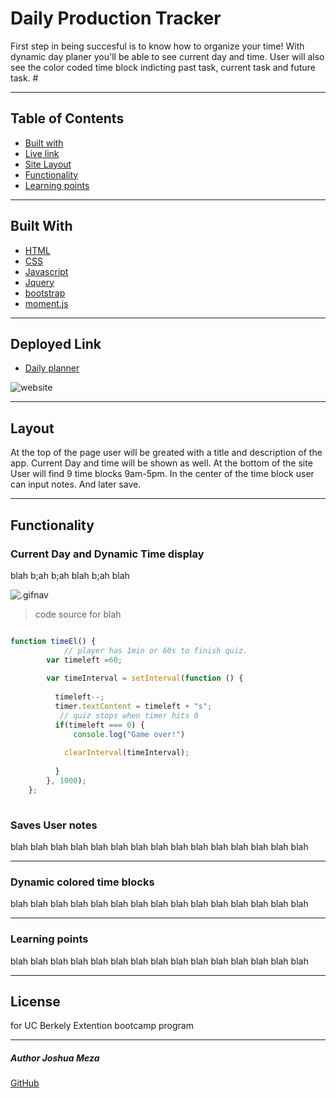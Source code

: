 # Daily Production Tracker

First step in being succesful is to know how to organize your time!
With dynamic day planer you'll be able to see current day and time. User will also see the color coded time block indicting past task, current task and future task. # 

---

## Table of Contents

* [Built with](#built-with)
* [Live link](#deployed-link)
* [Site Layout](#layout)
* [Functionality](#functionality)
* [Learning points](#learning-points)

---
## Built With

* [HTML](https://developer.mozilla.org/en-US/docs/Web/HTML)
* [CSS](https://developer.mozilla.org/en-US/docs/Web/CSS)
* [Javascript](https://developer.mozilla.org/en-US/docs/Web/JavaScript)
* [Jquery](#)
* [bootstrap](#)
* [moment.js](#)
---
## Deployed Link

* [Daily planner](#)

![website](#)

---

## Layout

At the top of the page user will be greated with a title and description of the app. Current Day and time will be shown as well. At the bottom of the site User will find 9 time blocks 9am-5pm. 
In the center of the time block user can input notes. And later save.

---

## Functionality

### Current Day and Dynamic Time display 

blah b;ah b;ah blah b;ah blah 

![.gifnav](#)


 > code source for blah

```javascript

function timeEl() {
            // player has 1min or 60s to finish quiz.
        var timeleft =60;
      
        var timeInterval = setInterval(function () {
        
          timeleft--; 
          timer.textContent = timeleft + "s";
           // quiz stops when timer hits 0
          if(timeleft === 0) {
              console.log("Game over!")
      
            clearInterval(timeInterval);
    
          }
        }, 1000);
    };
   
```

### Saves User notes

blah blah blah blah blah blah blah blah blah blah blah blah blah blah blah


---


### Dynamic colored time blocks

blah blah blah blah blah blah blah blah blah blah blah blah blah blah blah





---

### Learning points 

blah blah blah blah blah blah blah blah blah blah blah blah blah blah blah

---

## License
for UC Berkely Extention bootcamp program

---
##### Author Joshua Meza
[GitHub](https://github.com/705h-S)
